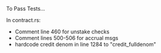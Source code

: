 To Pass Tests...

In contract.rs:
- Comment line 460 for unstake checks
- Comment lines 500-506 for accrual msgs
- hardcode credit denom in line 1284 to "credit_fulldenom"